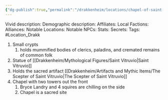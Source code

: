 ```yaml
---
{"dg-publish":true,"permalink":"/drakkenheim/locations/chapel-of-saint-brenna/","noteIcon":""}
---
```



Vivid description: 
Demographic description: 
Affiliates: 
Local Factions: 
Alliances: 
Notable Locations: 
Notable NPCs: 
Stats: 
Secrets: 
Tags: #Location_Drakk 


1. Small crypts
	1. holds mummified bodies of clerics, paladins, and cremated remains of common folk
2. Statue of [[Drakkenheim/Mythological Figures/Saint Vitruvio\|Saint Vitruvio]]
3. Holds the sacred artifact [[Drakkenheim/Artifacts and Mythic Items/The Scepter of Saint Vitruvio\|The Scepter of Saint Vitruvio]]
4. Chapel with two towers out the front
	1. Bryce Landry and 4 squires are chilling on the side
	2. Chapel is a sacred site